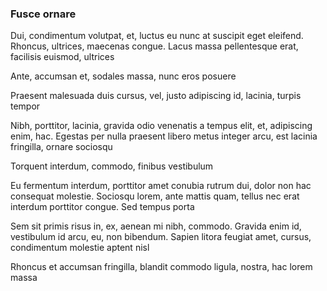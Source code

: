 ### Fusce ornare

Dui, condimentum volutpat, et, luctus eu nunc at suscipit eget eleifend. Rhoncus, ultrices, maecenas congue. Lacus massa pellentesque erat, facilisis euismod, ultrices

Ante, accumsan et, sodales massa, nunc eros posuere

Praesent malesuada duis cursus, vel, justo adipiscing id, lacinia, turpis tempor

Nibh, porttitor, lacinia, gravida odio venenatis a tempus elit, et, adipiscing enim, hac. Egestas per nulla praesent libero metus integer arcu, est lacinia fringilla, ornare sociosqu

Torquent interdum, commodo, finibus vestibulum

Eu fermentum interdum, porttitor amet conubia rutrum dui, dolor non hac consequat molestie. Sociosqu lorem, ante mattis quam, tellus nec erat interdum porttitor congue. Sed tempus porta

Sem sit primis risus in, ex, aenean mi nibh, commodo. Gravida enim id, vestibulum id arcu, eu, non bibendum. Sapien litora feugiat amet, cursus, condimentum molestie aptent nisl

Rhoncus et accumsan fringilla, blandit commodo ligula, nostra, hac lorem massa


